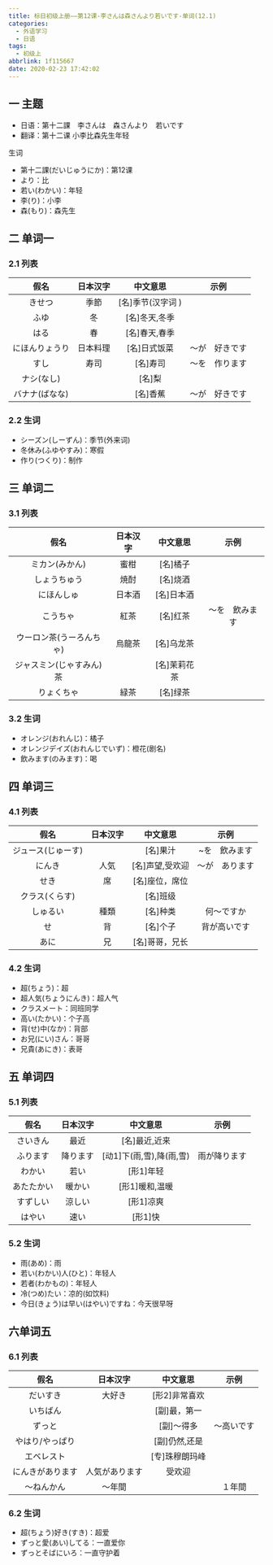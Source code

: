 ```yaml
---
title: 标日初级上册——第12课-李さんは森さんより若いです-单词(12.1)
categories:
  - 外语学习
  - 日语
tags:
  - 初级上
abbrlink: 1f115667
date: 2020-02-23 17:42:02
---
```

## 一 主题
* 日语：第十二課　李さんは　森さんより　若いです
* 翻译：第十二课 小李比森先生年轻 

生词

* 第十二課(だいじゅうにか)：第12课
* より：比
* 若い(わかい)：年轻
* 李(り)：小李
* 森(もり)：森先生

<!--more-->

## 二 单词一

### 2.1 列表

|      假名      | 日本汉字 |     中文意思      |      示例      |
| :------------: | :------: | :---------------: | :------------: |
|     きせつ     |   季節   | [名]季节(汉字词 ) |                |
|      ふゆ      |    冬    |   [名]冬天,冬季   |                |
|      はる      |    春    |   [名]春天,春季   |                |
| にほんりょうり | 日本料理 |   [名]日式饭菜    | ～が　好きです |
|      すし      |   寿司   |     [名]寿司      | 〜を　作ります |
|   ナシ(なし)   |          |      [名]梨       |                |
| バナナ(ばなな) |          |     [名]香蕉      | ～が　好きです |

### 2.2 生词

* シーズン(しーずん)：季节(外来词)
* 冬休み(ふゆやすみ)：寒假
* 作り(つくり)：制作

## 三 单词二
### 3.1 列表

|           假名           | 日本汉字 |   中文意思   |      示例      |
| :----------------------: | :------: | :----------: | :------------: |
|      ミカン(みかん)      |   蜜柑   |   [名]橘子   |                |
|       しょうちゅう       |   焼酎   |   [名]烧酒   |                |
|        にほんしゅ        |  日本酒  |  [名]日本酒  |                |
|         こうちゃ         |   紅茶   |   [名]红茶   | ～を　飲みます |
| ウーロン茶(うーろんちゃ) |  烏龍茶  |  [名]乌龙茶  |                |
| ジャスミン(じゃすみん)茶 |          | [名]茉莉花茶 |                |
|        りょくちゃ        |   緑茶   |   [名]绿茶   |                |

### 3.2 生词

* オレンジ(おれんじ)：橘子
* オレンジデイズ(おれんじでいず)：橙花(剧名)
* 飲みます(のみます)：喝

## 四 单词三

### 4.1 列表

|        假名        | 日本汉字 |    中文意思     |      示例      |
| :----------------: | :------: | :-------------: | :------------: |
| ジュース(じゅーす) |          |    [名]果汁     | ~を　飲みます  |
|       にんき       |   人気   | [名]声望,受欢迎 | ～が　あります |
|        せき        |    席    | [名]座位，席位  |                |
|   クラス(くらす)   |          |    [名]班级     |                |
|      しゅるい      |   種類   |    [名]种类     |   何〜ですか   |
|         せ         |    背    |    [名]个子     |  背が高いです  |
|        あに        |    兄    | [名]哥哥，兄长  |                |

### 4.2 生词

* 超(ちょう)：超
* 超人気(ちょうにんき)：超人气
* クラスメート：同班同学
* 高い(たかい)：个子高
* 背(せ)中(なか)：背部
* お兄(にい)さん：哥哥
* 兄貴(あにき)：表哥

## 五 单词四
### 5.1 列表
|    假名    | 日本汉字 |         中文意思         |     示例     |
| :--------: | :------: | :----------------------: | :----------: |
|  さいきん  |   最近   |      [名]最近,近来       |              |
|  ふります  | 降ります | [动1]下(雨,雪),降(雨,雪) | 雨が降ります |
|   わかい   |   若い   |        [形1]年轻         |              |
| あたたかい |  暖かい  |      [形1]暖和,温暖      |              |
|  すずしい  |  涼しい  |        [形1]凉爽         |              |
|   はやい   |   速い   |         [形1]快          |              |

### 5.2 生词

* 雨(あめ)：雨
* 若い(わかい)人(ひと)：年轻人
* 若者(わかもの)：年轻人
* 冷(つめ)たい：凉的(如饮料)
* 今日(きょう)は早い(はやい)ですね：今天很早呀

## 六单词五

### 6.1 列表

|       假名       |    日本汉字    |    中文意思    |    示例    |
| :--------------: | :------------: | :------------: | :--------: |
|     だいすき     |     大好き     | [形2]非常喜欢  |            |
|     いちばん     |                |  [副]最，第一  |            |
|      ずっと      |                |   [副]〜得多   | ～高いです |
| やはり/やっぱり  |                | [副]仍然,还是  |            |
|    エベレスト    |                | [专]珠穆朗玛峰 |            |
| にんきがあります | 人気があります |     受欢迎     |            |
|    〜ねんかん    |     〜年間     |                |   １年間   |

### 6.2 生词

* 超(ちょう)好き(すき)：超爱
* ずっと愛(あい)してる：一直爱你
* ずっとそばにいろ：一直守护着


